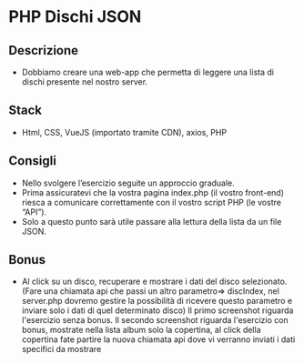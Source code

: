 
# PHP Dischi JSON

## Descrizione

* Dobbiamo creare una web-app che permetta di leggere una lista di dischi presente nel nostro server.

## Stack

* Html, CSS, VueJS (importato tramite CDN), axios, PHP

## Consigli

* Nello svolgere l’esercizio seguite un approccio graduale.
* Prima assicuratevi che la vostra pagina index.php (il vostro front-end) riesca a comunicare correttamente con il vostro script PHP (le vostre “API”).
* Solo a questo punto sarà utile passare alla lettura della lista da un file JSON.

## Bonus

* Al click su un disco, recuperare e mostrare i dati del disco selezionato.
(Fare una chiamata api che passi un altro parametro=> discIndex, nel server.php dovremo gestire la possibilità di ricevere questo parametro e inviare solo i dati di quel determinato disco)
Il primo screenshot riguarda l'esercizio senza bonus.
Il secondo screenshot riguarda l'esercizio con bonus, mostrate nella lista album solo la copertina, al click della copertina fate partire la nuova chiamata api dove vi verranno inviati i dati specifici da mostrare
